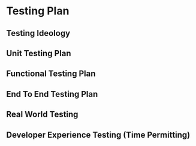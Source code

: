# Testing Plan

## Testing Ideology

## Unit Testing Plan

## Functional Testing Plan

## End To End Testing Plan

## Real World Testing

## Developer Experience Testing (Time Permitting)